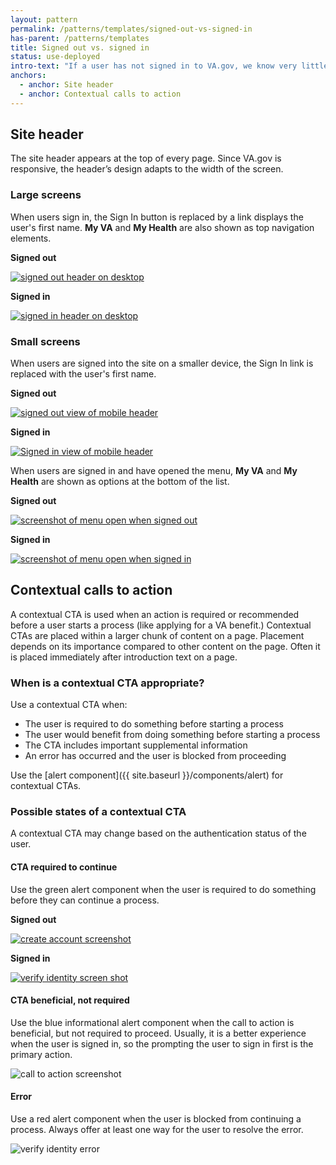 ```yaml
---
layout: pattern
permalink: /patterns/templates/signed-out-vs-signed-in
has-parent: /patterns/templates
title: Signed out vs. signed in
status: use-deployed
intro-text: "If a user has not signed in to VA.gov, we know very little information about the user. When the user signs in and verifies their identity, we know who the user is. In either case, we display the most relevant content, features, and calls to action."
anchors:
  - anchor: Site header
  - anchor: Contextual calls to action
---
```


## Site header

The site header appears at the top of every page. Since VA.gov is responsive, the header’s design adapts to the width of the screen.

### Large screens

When users sign in, the Sign In button is replaced by a link displays the user's first name. **My VA** and **My Health** are also shown as top navigation elements.

<div class="vads-l-row medium-screen:vads-u-margin-x--neg2">
  <div class="vads-l-col--12 medium-screen:vads-l-col--6 vads-u-margin-bottom--2 medium-screen:vads-u-padding-x--2">
    <p><strong>Signed out</strong></p>
    <a href="/images/pattern-header-signed-out.png"><img src="/images/pattern-header-signed-out.png" alt="signed out header on desktop"/></a>
  </div>
  <div class="vads-l-col--12 medium-screen:vads-l-col--6 medium-screen:vads-u-padding-x--2">
    <p><strong>Signed in</strong></p>
    <a href="/images/pattern-header-signed-in.png"><img src="/images/pattern-header-signed-in.png" alt="signed in header on desktop"></a>
  </div>
</div>

### Small screens

When users are signed into the site on a smaller device, the Sign In link is replaced with the user's first name.

<div class="vads-l-row medium-screen:vads-u-margin-x--neg2">
  <div class="vads-l-col--12 medium-screen:vads-l-col--6 vads-u-margin-bottom--2 medium-screen:vads-u-padding-x--2">
    <p><strong>Signed out</strong></p>
    <a href="/images/pattern-small-header-signed-out.png"><img src="/images/pattern-small-header-signed-out.png" alt="signed out view of mobile header"/></a>
  </div>
  <div class="vads-l-col--12 medium-screen:vads-l-col--6 medium-screen:vads-u-padding-x--2">
    <p><strong>Signed in</strong></p>
    <a href="/images/pattern-small-header-signed-in.png"><img src="/images/pattern-small-header-signed-in.png" alt="Signed in view of mobile header"></a>
  </div>
</div>

When users are signed in and have opened the menu, **My VA** and **My Health** are shown as options at the bottom of the list.

<div class="vads-l-row medium-screen:vads-u-margin-x--neg2">
  <div class="vads-l-col--12 medium-screen:vads-l-col--6 vads-u-margin-bottom--2 medium-screen:vads-u-padding-x--2">
    <p><strong>Signed out</strong></p>
    <a href="/images/pattern-small-menu-open-signed-out.png"><img src="/images/pattern-small-menu-open-signed-out.png" alt="screenshot of menu open when signed out"/></a>
  </div>
  <div class="vads-l-col--12 medium-screen:vads-l-col--6 medium-screen:vads-u-padding-x--2">
    <p><strong>Signed in</strong></p>
    <a href="/images/pattern-small-menu-open-signed-in.png"><img src="/images/pattern-small-menu-open-signed-in.png" alt="screenshot of menu open when signed in"></a>
  </div>
</div>


## Contextual calls to action

A contextual CTA is used when an action is required or recommended before a user starts a process (like applying for a VA benefit.) Contextual CTAs are placed within a larger chunk of content on a page. Placement depends on its importance compared to other content on the page. Often it is placed immediately after introduction text on a page.

### When is a contextual CTA appropriate?

Use a contextual CTA when:
* The user is required to do something before starting a process
* The user would benefit from doing something before starting a process
* The CTA includes important supplemental information
* An error has occurred and the user is blocked from proceeding

Use the [alert component]({{ site.baseurl }}/components/alert) for contextual CTAs.

### Possible states of a contextual CTA

A contextual CTA may change based on the authentication status of the user.

#### CTA required to continue

Use the green alert component when the user is required to do something before they can continue a process.

<div class="vads-l-row medium-screen:vads-u-margin-x--neg2">
  <div class="vads-l-col--12 medium-screen:vads-l-col--6 vads-u-margin-bottom--2 medium-screen:vads-u-padding-x--2">
    <p><strong>Signed out</strong></p>
    <a href="/images/pattern-cta-sign-in-create-account.png"><img src="/images/pattern-cta-sign-in-create-account.png" alt="create account screenshot"/></a>
  </div>
  <div class="vads-l-col--12 medium-screen:vads-l-col--6 medium-screen:vads-u-padding-x--2">
    <p><strong>Signed in</strong></p>
    <a href="/images/pattern-cta-verify-identity.png"><img src="/images/pattern-cta-verify-identity.png" alt="verify identity screen shot"></a>
  </div>
</div>

#### CTA beneficial, not required

Use the blue informational alert component when the call to action is beneficial, but not required to proceed. Usually, it is a better experience when the user is signed in, so the prompting the user to sign in first is the primary action.

![call to action screenshot](/images/pattern-cta-sign-in.png)

#### Error

Use a red alert component when the user is blocked from continuing a process. Always offer at least one way for the user to resolve the error.

![verify identity error](/images/pattern-verify-identity-error.png)


